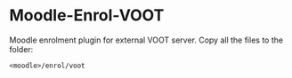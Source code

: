 Moodle-Enrol-VOOT
=================

Moodle enrolment plugin for external VOOT server.
Copy all the files to the folder:
```
<moodle>/enrol/voot
```
